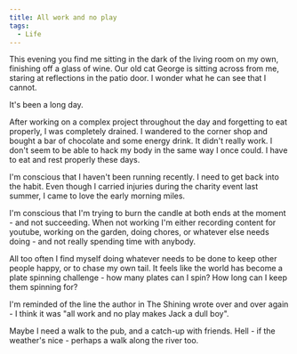 ```yaml
---
title: All work and no play
tags:
  - Life
---
```


This evening you find me sitting in the dark of the living room on my own, finishing off a glass of wine. Our old cat George is sitting across from me, staring at reflections in the patio door. I wonder what he can see that I cannot.

It's been a long day.

After working on a complex project throughout the day and forgetting to eat properly, I was completely drained. I wandered to the corner shop and bought a bar of chocolate and some energy drink. It didn't really work. I don't seem to be able to hack my body in the same way I once could. I have to eat and rest properly these days.

I'm conscious that I haven't been running recently. I need to get back into the habit. Even though I carried injuries during the charity event last summer, I came to love the early morning miles.

I'm conscious that I'm trying to burn the candle at both ends at the moment - and not succeeding. When not working I'm either recording content for youtube, working on the garden, doing chores, or whatever else needs doing - and not really spending time with anybody.

All too often I find myself doing whatever needs to be done to keep other people happy, or to chase my own tail. It feels like the world has become a plate spinning challenge - how many plates can I spin? How long can I keep them spinning for?

I'm reminded of the line the author in The Shining wrote over and over again - I think it was "all work and no play makes Jack a dull boy".

Maybe I need a walk to the pub, and a catch-up with friends. Hell - if the weather's nice - perhaps a walk along the river too.